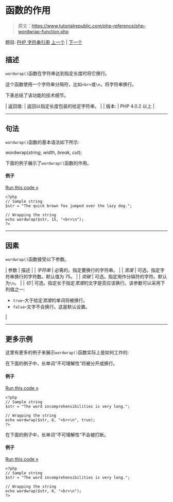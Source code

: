 # 函数的作用

> 原文：<https://www.tutorialrepublic.com/php-reference/php-wordwrap-function.php>

题目: [PHP 字符串引用](php-string-functions.php) [上一个](php-vsprintf-function.php) | [下一个](javascript:void(0); "Disabled")

## 描述

`wordwrap()`函数在字符串达到指定长度时将它换行。

这个函数使用一个字符串分隔符，比如`<br>`或`\n`，将字符串换行。

下表总结了该功能的技术细节。

| 返回值: | 返回以指定长度包装的给定字符串。 |
| 版本: | PHP 4.0.2 以上 |

* * *

## 句法

`wordwrap()`函数的基本语法如下所示:

wordwrap(*string*, *width*, *break*, *cut*);

下面的例子展示了`wordwrap()`函数的作用。

#### 例子

[Run this code »](../codelab.php?topic=php&file=wrap-a-string-to-a-given-number-of-characters "Run this code to view the output")

```
<?php
// Sample string
$str = "The quick brown fox jumped over the lazy dog.";

// Wrapping the string
echo wordwrap($str, 15, "<br>\n");
?>
```

* * *

## 因素

`wordwrap()`函数接受以下参数。

| 参数 | 描述 |
| *字符串* | 必需的。指定要换行的字符串。 |
| *宽度* | 可选。指定字符串换行的字符数。默认值为 75。 |
| *突破* | 可选。指定用作分隔符的字符。默认为`\n`。 |
| *切* | 可选。指定长于指定*宽度*的文字是否应该换行。该参数可以采用下列值之一:

*   `true`–大于给定*宽度*的单词将被换行。
*   `false`–文字不会换行。这是默认设置。

 |

* * *

## 更多示例

这里有更多的例子来展示`wordwrap()`函数实际上是如何工作的:

在下面的例子中，长单词“不可理解性”将被分开或换行。

#### 例子

[Run this code »](../codelab.php?topic=php&file=force-long-words-to-wrap "Run this code to view the output")

```
<?php
// Sample string
$str = "The word incomprehensibilities is very long.";

// Wrapping the string
echo wordwrap($str, 8, "<br>\n", true);
?>
```

在下面的例子中，长单词“不可理解性”不会被打断。

#### 例子

[Run this code »](../codelab.php?topic=php&file=wrap-a-string-without-breaking-long-words "Run this code to view the output")

```
<?php
// Sample string
$str = "The word incomprehensibilities is very long.";

// Wrapping the string
echo wordwrap($str, 8, "<br>\n");
?>
```
